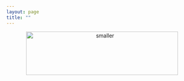 ```yaml
---
layout: page
title: ""
---
```


<div style="text-align: center"><img src="https://i.ibb.co/9WrxB5L/smaller.png" alt="smaller" border="0" width=400 height=115></div>
<br />

